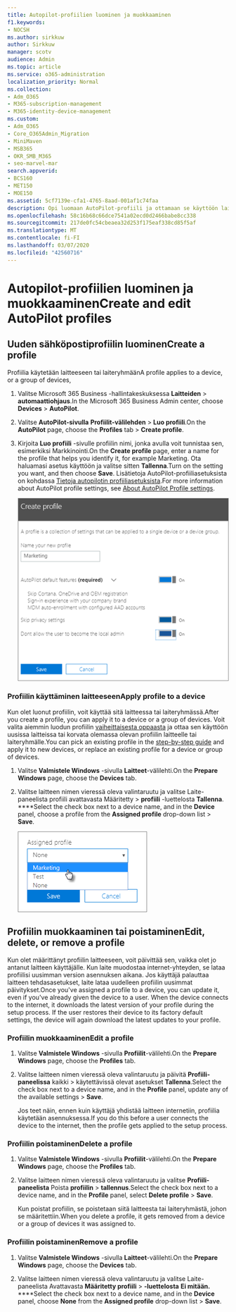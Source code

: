 ```yaml
---
title: Autopilot-profiilien luominen ja muokkaaminen
f1.keywords:
- NOCSH
ms.author: sirkkuw
author: Sirkkuw
manager: scotv
audience: Admin
ms.topic: article
ms.service: o365-administration
localization_priority: Normal
ms.collection:
- Adm_O365
- M365-subscription-management
- M365-identity-device-management
ms.custom:
- Adm_O365
- Core_O365Admin_Migration
- MiniMaven
- MSB365
- OKR_SMB_M365
- seo-marvel-mar
search.appverid:
- BCS160
- MET150
- MOE150
ms.assetid: 5cf7139e-cfa1-4765-8aad-001af1c74faa
description: Opi luomaan AutoPilot-profiili ja ottamaan se käyttöön laitteessa sekä muokkaamaan tai poistamaan profiilia tai poistamaan profiili laitteesta.
ms.openlocfilehash: 58c16b68c66dce7541a02ecd0d2466babe8cc338
ms.sourcegitcommit: 217de0fc54cbeaea32d253f175eaf338cd85f5af
ms.translationtype: MT
ms.contentlocale: fi-FI
ms.lasthandoff: 03/07/2020
ms.locfileid: "42560716"
---
```

# <a name="create-and-edit-autopilot-profiles"></a><span data-ttu-id="689d7-103">Autopilot-profiilien luominen ja muokkaaminen</span><span class="sxs-lookup"><span data-stu-id="689d7-103">Create and edit AutoPilot profiles</span></span>

## <a name="create-a-profile"></a><span data-ttu-id="689d7-104">Uuden sähköpostiprofiilin luominen</span><span class="sxs-lookup"><span data-stu-id="689d7-104">Create a profile</span></span>

<span data-ttu-id="689d7-105">Profiilia käytetään laitteeseen tai laiteryhmään</span><span class="sxs-lookup"><span data-stu-id="689d7-105">A profile applies to a device, or a group of devices,</span></span>
  
1. <span data-ttu-id="689d7-106">Valitse Microsoft 365 Business -hallintakeskuksessa **Laitteiden** \> **automaattiohjaus**.</span><span class="sxs-lookup"><span data-stu-id="689d7-106">In the Microsoft 365 Business Admin center, choose **Devices** \> **AutoPilot**.</span></span>
  
2. <span data-ttu-id="689d7-107">Valitse **AutoPilot-sivulla** **Profiilit-välilehden** \> **Luo profiili**.</span><span class="sxs-lookup"><span data-stu-id="689d7-107">On the **AutoPilot** page, choose the **Profiles** tab \> **Create profile**.</span></span>
    
3. <span data-ttu-id="689d7-108">Kirjoita **Luo profiili** -sivulle profiilin nimi, jonka avulla voit tunnistaa sen, esimerkiksi Markkinointi.</span><span class="sxs-lookup"><span data-stu-id="689d7-108">On the **Create profile** page, enter a name for the profile that helps you identify it, for example Marketing.</span></span> <span data-ttu-id="689d7-109">Ota haluamasi asetus käyttöön ja valitse sitten **Tallenna**.</span><span class="sxs-lookup"><span data-stu-id="689d7-109">Turn on the setting you want, and then choose **Save**.</span></span> <span data-ttu-id="689d7-110">Lisätietoja AutoPilot-profiiliasetuksista on kohdassa [Tietoja autopilotin profiiliasetuksista](autopilot-profile-settings.md).</span><span class="sxs-lookup"><span data-stu-id="689d7-110">For more information about AutoPilot profile settings, see [About AutoPilot Profile settings](autopilot-profile-settings.md).</span></span>
    
    ![Enter name and turn on settings in the Create profile panel.](../media/63b5a00d-6a5d-48d0-9557-e7531e80702a.png)
  
### <a name="apply-profile-to-a-device"></a><span data-ttu-id="689d7-112">Profiilin käyttäminen laitteeseen</span><span class="sxs-lookup"><span data-stu-id="689d7-112">Apply profile to a device</span></span>

<span data-ttu-id="689d7-113">Kun olet luonut profiilin, voit käyttää sitä laitteessa tai laiteryhmässä.</span><span class="sxs-lookup"><span data-stu-id="689d7-113">After you create a profile, you can apply it to a device or a group of devices.</span></span> <span data-ttu-id="689d7-114">Voit valita aiemmin luodun profiilin [vaiheittaisesta oppaasta](add-autopilot-devices-and-profile.md) ja ottaa sen käyttöön uusissa laitteissa tai korvata olemassa olevan profiilin laitteelle tai laiteryhmälle.</span><span class="sxs-lookup"><span data-stu-id="689d7-114">You can pick an existing profile in the [step-by-step guide](add-autopilot-devices-and-profile.md) and apply it to new devices, or replace an existing profile for a device or group of devices.</span></span> 
  
1. <span data-ttu-id="689d7-115">Valitse **Valmistele Windows** -sivulla **Laitteet**-välilehti.</span><span class="sxs-lookup"><span data-stu-id="689d7-115">On the **Prepare Windows** page, choose the **Devices** tab.</span></span> 
    
2. <span data-ttu-id="689d7-116">Valitse laitteen nimen vieressä oleva valintaruutu ja valitse Laite-paneelista profiili avattavasta Määritetty \> **profiili** -luettelosta **Tallenna**. \*\*\*\*</span><span class="sxs-lookup"><span data-stu-id="689d7-116">Select the check box next to a device name, and in the **Device** panel, choose a profile from the **Assigned profile** drop-down list \> **Save**.</span></span>
    
    ![In the Device panel, select an Assigned profile to apply it.](../media/ed0ce33f-9241-4403-a5de-2dddffdc6fb9.png)
  
## <a name="edit-delete-or-remove-a-profile"></a><span data-ttu-id="689d7-118">Profiilin muokkaaminen tai poistaminen</span><span class="sxs-lookup"><span data-stu-id="689d7-118">Edit, delete, or remove a profile</span></span>

<span data-ttu-id="689d7-p103">Kun olet määrittänyt profiilin laitteeseen, voit päivittää sen, vaikka olet jo antanut laitteen käyttäjälle. Kun laite muodostaa internet-yhteyden, se lataa profiilisi uusimman version asennuksen aikana. Jos käyttäjä palauttaa laitteen tehdasasetukset, laite lataa uudelleen profiilin uusimmat päivitykset.</span><span class="sxs-lookup"><span data-stu-id="689d7-p103">Once you've assigned a profile to a device, you can update it, even if you've already given the device to a user. When the device connects to the internet, it downloads the latest version of your profile during the setup process. If the user restores their device to its factory default settings, the device will again download the latest updates to your profile.</span></span> 
  
### <a name="edit-a-profile"></a><span data-ttu-id="689d7-122">Profiilin muokkaaminen</span><span class="sxs-lookup"><span data-stu-id="689d7-122">Edit a profile</span></span>

1. <span data-ttu-id="689d7-123">Valitse **Valmistele Windows** -sivulla **Profiilit**-välilehti.</span><span class="sxs-lookup"><span data-stu-id="689d7-123">On the **Prepare Windows** page, choose the **Profiles** tab.</span></span> 
    
2. <span data-ttu-id="689d7-124">Valitse laitteen nimen vieressä oleva valintaruutu ja päivitä **Profiili-paneelissa** kaikki \> käytettävissä olevat asetukset **Tallenna**.</span><span class="sxs-lookup"><span data-stu-id="689d7-124">Select the check box next to a device name, and in the **Profile** panel, update any of the available settings \> **Save**.</span></span>
    
    <span data-ttu-id="689d7-125">Jos teet näin, ennen kuin käyttäjä yhdistää laitteen internetiin, profiilia käytetään asennuksessa.</span><span class="sxs-lookup"><span data-stu-id="689d7-125">If you do this before a user connects the device to the internet, then the profile gets applied to the setup process.</span></span>
    
### <a name="delete-a-profile"></a><span data-ttu-id="689d7-126">Profiilin poistaminen</span><span class="sxs-lookup"><span data-stu-id="689d7-126">Delete a profile</span></span>

1. <span data-ttu-id="689d7-127">Valitse **Valmistele Windows** -sivulla **Profiilit**-välilehti.</span><span class="sxs-lookup"><span data-stu-id="689d7-127">On the **Prepare Windows** page, choose the **Profiles** tab.</span></span> 
    
2. <span data-ttu-id="689d7-128">Valitse laitteen nimen vieressä oleva valintaruutu ja valitse **Profiili-paneelista** Poista **profiilin** \> **tallennus**.</span><span class="sxs-lookup"><span data-stu-id="689d7-128">Select the check box next to a device name, and in the **Profile** panel, select **Delete profile** \> **Save**.</span></span>
    
    <span data-ttu-id="689d7-129">Kun poistat profiilin, se poistetaan siitä laitteesta tai laiteryhmästä, johon se määritettiin.</span><span class="sxs-lookup"><span data-stu-id="689d7-129">When you delete a profile, it gets removed from a device or a group of devices it was assigned to.</span></span>
    
### <a name="remove-a-profile"></a><span data-ttu-id="689d7-130">Profiilin poistaminen</span><span class="sxs-lookup"><span data-stu-id="689d7-130">Remove a profile</span></span>

1. <span data-ttu-id="689d7-131">Valitse **Valmistele Windows** -sivulla **Laitteet**-välilehti.</span><span class="sxs-lookup"><span data-stu-id="689d7-131">On the **Prepare Windows** page, choose the **Devices** tab.</span></span> 
    
2. <span data-ttu-id="689d7-132">Valitse laitteen nimen vieressä oleva valintaruutu ja valitse Laite-paneelista Avattavasta **Määritetty profiili** \> **-luettelosta** **Ei mitään.** \*\*\*\*</span><span class="sxs-lookup"><span data-stu-id="689d7-132">Select the check box next to a device name, and in the **Device** panel, choose **None** from the **Assigned profile** drop-down list \> **Save**.</span></span>
    
